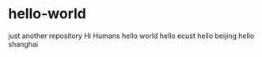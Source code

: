 # hello-world
just another repository
Hi Humans
hello world 
hello ecust
hello beijing
hello shanghai
